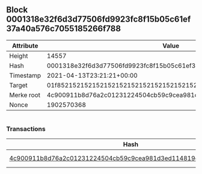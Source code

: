 ## Block 0001318e32f6d3d77506fd9923fc8f15b05c61ef37a40a576c7055185266f788

Attribute | Value
--- | ---
Height | 14557
Hash | 0001318e32f6d3d77506fd9923fc8f15b05c61ef37a40a576c7055185266f788
Timestamp | 2021-04-13T23:21:21+00:00
Target | 01f8521521521521521521521521521521521521521521521521521521521521
Merke root | 4c900911b8d76a2c01231224504cb59c9cea981d3ed114819e375a07747de027
Nonce | 1902570368

```

```

### Transactions

Hash | Amount
--- | ---
[4c900911b8d76a2c01231224504cb59c9cea981d3ed114819e375a07747de027](4c900911b8d76a2c01231224504cb59c9cea981d3ed114819e375a07747de027.md) | 10.00000000 SKEPTI 
